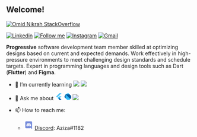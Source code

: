 ## Welcome!
[![Omid Nikrah StackOverflow](https://github-readme-stackoverflow.vercel.app/?userID=3434970)](https://stackoverflow.com/users/3434970/shady-aziza)
<!-- [![Anurag's GitHub stats](https://github-readme-stats.vercel.app/api?username=shadyaziza)](https://github.com/anuraghazra/github-readme-stats) -->

[![Linkedin](https://img.shields.io/badge/-LinkedIn-blue?style=flat&logo=Linkedin&logoColor=white)](https://www.linkedin.com/in/shadyaziza)
[<img src="https://img.shields.io/github/followers/shadyaziza?label=follow&style=social" height="22" title="Follow me" />](https://github.com/shadyaziza) 
[![Instagram](https://img.shields.io/badge/-Instagram-c13584?style=flat&labelColor=c13584&logo=instagram&logoColor=white)](https://www.instagram.com/shadyaziza)
[![Gmail](https://img.shields.io/badge/-Gmail-c14438?style=flat&logo=Gmail&logoColor=white)](mailto:shadyaziza@gmail.com)


__Progressive__ software development team member skilled at optimizing designs based on current
and expected demands. Work effectively in high-pressure environments to meet challenging design
standards and schedule targets. Expert in programming languages and design tools such as Dart (__Flutter__)
and __Figma__.



- 🌱 I’m currently learning <img height="20" src="https://golang.org/lib/godoc/images/go-logo-blue.svg"></code>
<img height="20" src="https://graphql.org/img/logo.svg"></code>


- 💬 Ask me about 
  <img height="20" src="https://raw.githubusercontent.com/github/explore/80688e429a7d4ef2fca1e82350fe8e3517d3494d/topics/flutter/flutter.png"></code>
  <img height="20" src="https://raw.githubusercontent.com/github/explore/80688e429a7d4ef2fca1e82350fe8e3517d3494d/topics/dart/dart.png"></code>
  <img height="20" src="https://upload.wikimedia.org/wikipedia/commons/thumb/3/33/Figma-logo.svg/400px-Figma-logo.svg.png"></code>

- 📫 How to reach me: 
   - <a><img height="25" src="https://raw.githubusercontent.com/github/explore/80688e429a7d4ef2fca1e82350fe8e3517d3494d/topics/discord/discord.png"> [Discord](https://discord.com/): Aziza#1182 </a>




